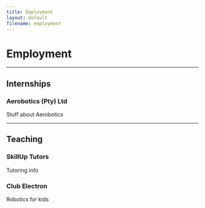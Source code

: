 ```yaml
---
title: Employment
layout: default
filename: employment
--- 
```


<h1>Employment</h1>

<hr>
<h2>Internships</h2>
<h3>Aerobotics (Pty) Ltd</h3>
<p>
  Stuff about Aerobotics
</p>

<hr>
<h2>Teaching</h2>
<h3>SkillUp Tutors</h3>
<p>
  Tutoring info
</p>

<h3>Club Electron</h3>
<p>
  Robotics for kids
</p>
